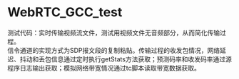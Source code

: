 # WebRTC_GCC_test

测试代码：实时传输视频流文件，测试用视频文件无音频部分，从而简化传输过程。  
信令通道的实现方式为SDP报文段的复制粘贴。传输过程的收发包情况，网络延迟、抖动和丢包信息通过定时执行getStats方法获取；预测码率和收发码率通过源程序日志输出获取；模拟网络带宽情况通过tc脚本读取带宽数据获取。
